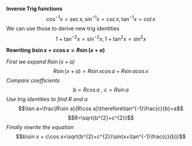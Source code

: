 **Inverse Trig functions**
$$\cos^{-1} x=\sec x,\sin^{-1} x=\csc x,\tan^{-1} x=\cot x$$
We can use those to derive new trig identities 
$$1+\tan ^{-2}x=\sin^{-2}x,1+\tan ^{2}x=\sin^{2}x$$


**Rewriting $b\sin x + c\cos x=R\sin(x+a)$**

*First we expand $R\sin(x+a)$*
$$R\sin (x+a)=R\sin x\cos a+R\sin a\cos x$$
*Compare coefficients*
$$b=R\cos a \text{ , }c=R\sin a$$
*Use trig identities to find R and a*
$$\tan a=\frac{R\sin a}{R\cos a}\therefore\tan^{-1}\frac{c}{b}=a$$
$$R=\sqrt{b^{2}+c^{2}}$$
*Finally rewrite the equation*
$$b\sin x + c\cos x=\sqrt{b^{2}+c^{2}}\sin(x+\tan^{-1}\frac{c}{b})$$